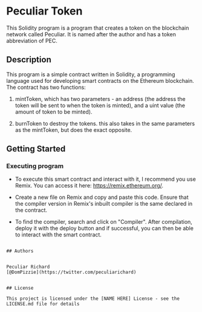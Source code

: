 # Peculiar Token

This Solidity program is a program that creates a token on the blockchain network called Peculiar. It is named after the author and has a token abbreviation of PEC.

## Description

This program is a simple contract written in Solidity, a programming language used for developing smart contracts on the Ethereum blockchain. The contract has two functions:

1.  mintToken, which has two parameters - an address (the address the token will be sent to when the token is minted), and a uint value (the amount of token to be minted). 

2. burnToken to destroy the tokens. this also takes in the same parameters as the mintToken, but does the exact opposite.

## Getting Started

### Executing program

* To execute this smart contract and interact with it, I recommend you use Remix. You can access it here: https://remix.ethereum.org/.

* Create a new file on Remix and copy and paste this code. Ensure that the compiler version in Remix's inbuilt compiler is the same declared in the contract.

* To find the compiler, search and click on "Compiler". After compilation, deploy it with the deploy button and if successful, you can then be able to interact with the smart contract.

```

## Authors


Peculiar Richard 
[@DomPizzie](https://twitter.com/peculiarichard)


## License

This project is licensed under the [NAME HERE] License - see the LICENSE.md file for details
